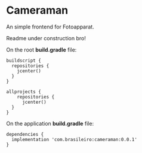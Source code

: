 # Cameraman
An simple frontend for Fotoapparat.

Readme under construction bro!

On the root **build.gradle** file:

```
buildscript {
  repositories {
    jcenter()
  }
}

allprojects {
    repositories {
      jcenter()
  }
}
```

On the application **build.gradle** file:

```
dependencies {
  implementation 'com.brasileiro:cameraman:0.0.1'
}
```
